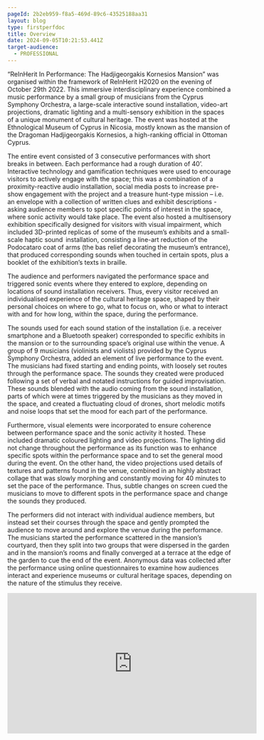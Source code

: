 ```yaml
---
pageId: 2b2eb959-f8a5-469d-89c6-43525188aa31
layout: blog
type: firstperfdoc
title: Overview
date: 2024-09-05T10:21:53.441Z
target-audience:
  - PROFESSIONAL
---
```

“ReInHerit In Performance: The Hadjigeorgakis Kornesios Mansion” was organised within the framework of ReInHerit H2020 on the evening of October 29th 2022. This immersive interdisciplinary experience combined a music performance by a small group of musicians from the Cyprus Symphony Orchestra, a large-scale interactive sound installation, video-art projections, dramatic lighting and a multi-sensory exhibition in the spaces of a unique monument of cultural heritage. The event was hosted at the Ethnological Museum of Cyprus in Nicosia, mostly known as the mansion of the Dragoman Hadjigeorgakis Kornesios, a high-ranking official in Ottoman Cyprus.  

The entire event consisted of 3 consecutive performances with short breaks in between. Each performance had a rough duration of 40’. Interactive technology and gamification techniques were used to encourage visitors to actively engage with the space; this was a combination of a proximity-reactive audio installation, social media posts to increase pre-show engagement with the project and a treasure hunt-type mission – i.e. an envelope with a collection of written clues and exhibit descriptions - asking audience members to spot specific points of interest in the space, where sonic activity would take place. The event also hosted a multisensory exhibition specifically designed for visitors with visual impairment, which included 3D-printed replicas of some of the museum’s exhibits and a small-scale haptic sound  installation, consisting a line-art reduction of the Podocataro coat of arms (the bas relief decorating the museum’s entrance), that produced corresponding sounds when touched in certain spots, plus a booklet of the exhibition’s texts in braille.

The audience and performers navigated the performance space and triggered sonic events where they entered to explore, depending on locations of sound installation receivers. Thus, every visitor received an individualised experience of the cultural heritage space, shaped by their personal choices on where to go, what to focus on, who or what to interact with and for how long, within the space, during the performance.

The sounds used for each sound station of the installation (i.e. a receiver smartphone and a Bluetooth speaker) corresponded to specific exhibits in the mansion or to the surrounding space’s original use within the venue. A group of 9 musicians (violinists and violists) provided by the Cyprus Symphony Orchestra, added an element of live performance to the event. The musicians had fixed starting and ending points, with loosely set routes through the performance space. The sounds they created were produced following a set of verbal and notated instructions for guided improvisation. These sounds blended with the audio coming from the sound installation, parts of which were at times triggered by the musicians as they moved in the space, and created a fluctuating cloud of drones, short melodic motifs and noise loops that set the mood for each part of the performance.  

Furthermore, visual elements were incorporated to ensure coherence between performance space and the sonic activity it hosted. These included dramatic coloured lighting and video projections. The lighting did not change throughout the performance as its function was to enhance specific spots within the performance space and to set the general mood during the event. On the other hand, the video projections used details of textures and patterns found in the venue, combined in an highly abstract collage that was slowly morphing and constantly moving for 40 minutes to set the pace of the performance. Thus, subtle changes on screen cued the musicians to move to different spots in the performance space and change the sounds they produced.

The performers did not interact with individual audience members, but instead set their courses through the space and gently prompted the audience to move around and explore the venue during the performance. The musicians started the performance scattered in the mansion’s courtyard, then they split into two groups that were dispersed in the garden and in the mansion’s rooms and finally converged at a terrace at the edge of the garden to cue the end of the event. Anonymous data was collected after the performance using online questionnaires to examine how audiences interact and experience museums or cultural heritage spaces, depending on the nature of the stimulus they receive.

<iframe width="560" height="315" src="https://www.youtube.com/embed/tZ9VoZDAsro" title="YouTube video player" frameborder="0" allow="accelerometer; autoplay; clipboard-write; encrypted-media; gyroscope; picture-in-picture; web-share" allowfullscreen></iframe>
